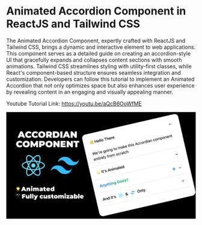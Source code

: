 # Animated Accordion Component in ReactJS and Tailwind CSS

The Animated Accordion Component, expertly crafted with ReactJS and Tailwind CSS, brings a dynamic and interactive element to web applications. This component serves as a detailed guide on creating an accordion-style UI that gracefully expands and collapses content sections with smooth animations. Tailwind CSS streamlines styling with utility-first classes, while React's component-based structure ensures seamless integration and customization. Developers can follow this tutorial to implement an Animated Accordion that not only optimizes space but also enhances user experience by revealing content in an engaging and visually appealing manner.

Youtube Tutorial Link: https://youtu.be/aQcB6OoWfME

![Accordian Component](public/AccordionComponent.png)
